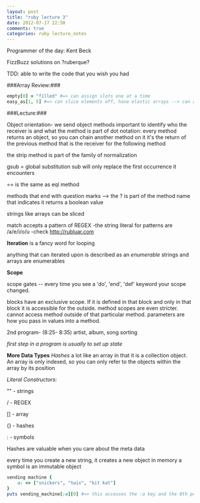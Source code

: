 ```yaml
---
layout: post
title: "ruby lecture 3"
date: 2012-07-17 22:50
comments: true
categories: ruby lecture_notes
---
```


Programmer of the day:
Kent Beck

FizzBuzz
solutions on ?ruberque?

TDD: able to write the code that you wish you had

###Array Review:###
``` ruby
empty[0] = "filled" #=> can assign slots one at a time
easy_as[1, 5] #=> can slice elements off, have elastic arrays --> can add elements to an array without doing anything else
```

###Lecture:###

Object orientation- we send object methods
important to identify who the receiver is and what the method is
part of dot notation: every method returns an object, so you can chain another method on it
it's the return of the previous method that is the receiver for the following method

the strip method is part of the family of normalization

gsub = global substitution
sub will only replace the first occurrence it encounters

== is the same as eql method

methods that end with question marks --> the ? is part of the method name that indicates it returns a boolean value

strings like arrays can be sliced

match accepts a pattern of REGEX 
  -the string literal for patterns are /a/e/i/o/u
  -check <http://rubluar.com>

**Iteration** is a fancy word for looping

anything that can iterated upon is described as an *enumerable*
strings and arrays are enumerables

**Scope**

scope gates -- every time you see a 'do', 'end', 'def' keyword your scope changed. 

blocks have an exclusive scope. If it is defined in that block and only in that block it is accessible for the outside. 
method scopes are even stricter. cannot access method outside of that particular method.
parameters are how you pass in values into a method.

2nd program- (8:25- 8:35)
artist, album, song sorting

*first step in a program is usually to set up state*

**More Data Types**
*Hashes* a lot like an array in that it is a collection object. An array is only indexed, so you can only refer to the objects within the array by its position

*Literal Constructors:*

"" - strings

/ - REGEX

[] - array

{} - hashes

: - symbols


Hashes are valuable when you care about the meta data

every time you create a new string, it creates a new object in memory
a symbol is an immutable object
``` ruby
vending machine {
	a: => ["snickers", "twix", "kit kat"]
}
puts vending_machine[:a][0] #=> this accesses the :a key and the 0th position of the array which is the value
```